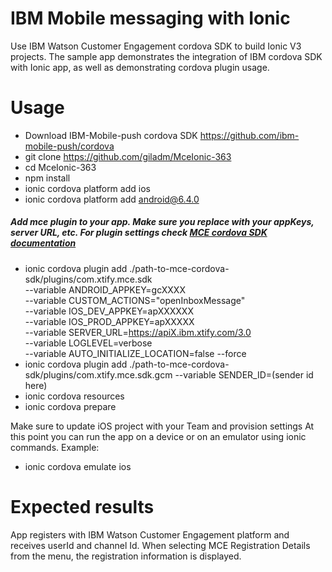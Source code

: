 # IBM Mobile messaging with Ionic 
Use IBM Watson Customer Engagement cordova SDK to build Ionic V3 projects. The sample app demonstrates the integration of IBM cordova SDK with Ionic app, as well as demonstrating cordova plugin usage. 

# Usage
- Download IBM-Mobile-push cordova SDK https://github.com/ibm-mobile-push/cordova
- git clone https://github.com/giladm/MceIonic-363
- cd MceIonic-363
- npm install
- ionic cordova platform add ios
- ionic cordova platform add android@6.4.0
##### Add mce plugin to your app. Make sure you replace with your appKeys, server URL, etc. For  plugin settings check [MCE cordova SDK documentation](https://developer.ibm.com/customer-engagement/tutorials/creating-projects-with-apache-cordova-plugin/) 
- ionic cordova plugin add ./path-to-mce-cordova-sdk/plugins/com.xtify.mce.sdk  
 --variable ANDROID_APPKEY=gcXXXX  
 --variable CUSTOM_ACTIONS="openInboxMessage"  
 --variable IOS_DEV_APPKEY=apXXXXXX  
 --variable IOS_PROD_APPKEY=apXXXXX  
 --variable SERVER_URL=https://apiX.ibm.xtify.com/3.0  
 --variable LOGLEVEL=verbose  
 --variable AUTO_INITIALIZE_LOCATION=false --force  
- ionic cordova plugin add ./path-to-mce-cordova-sdk/plugins/com.xtify.mce.sdk.gcm --variable SENDER_ID=(sender id here)
- ionic cordova resources
- ionic cordova prepare
 
 Make sure to update iOS project with your Team and provision settings
 At this point you can run the app on a device or on an emulator using ionic commands. Example:
- ionic cordova emulate ios

# Expected results
App registers with IBM Watson Customer Engagement platform and receives userId and channel Id. When selecting MCE Registration Details from the menu, the registration information is displayed.

